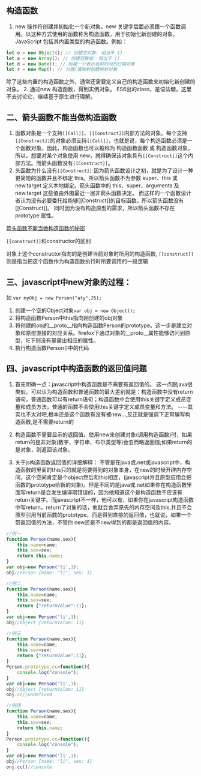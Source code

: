 ## 构造函数
1. new 操作符创建并初始化一个新对象。new 关键字后面必须跟一个函数调用。以这种方式使用的函数称为构造函数，用于初始化新创建的对象。JavaScript 包括其内置类型的构造函数。例如：
```javascript
let o = new Object(); // 创建空对象: 相当于 {}.
let a = new Array(); // 创建空数组: 相当于 [].
let d = new Date(); // 创建一个表示当前时间的日期对象
let r = new Map(); // 为键/值映射创建映射对象

```

除了这些内置的构造函数之外，通常还需要定义自己的构造函数来初始化新创建的对象。
2. 通过new 构造函数，得到实例对象。 ES6出的class，是语法糖，这里不去讨论它，继续基于原生进行理解。
##  二、箭头函数不能当做构造函数
1. 函数对象是一个支持`[[Call]]`、`[[Construct]]`内部方法的对象。每个支持`[[Construct]]`的对象必须支持`[[Call]]`，也就是说，每个构造函数必须是一个函数对象。因此，构造函数也可以被称为 构造函数函数 或 构造函数对象。
所以，想要对某个对象使用 new，就得确保该对象具有`[[Construct]]`这个内部方法。而箭头函数没有`[[Construct]]`。
2. 头函数为什么没有`[[Construct]]`
因为箭头函数设计之初，就是为了设计一种更简短的函数并且不绑定 this。所以箭头函数不为参数 super、this 或 new.target 定义本地绑定。箭头函数中的 this、super、arguments 及 new.target 这些值由外围最近一层非箭头函数决定。
而这样的一个函数设计者认为没有必要委托给能够[[Construct]]的目标函数。所以箭头函数没有 [[Construct]]。
同时因为没有构造原型的需求，所以箭头函数不存在 prototype 属性。
 

[箭头函数不能当做构造函数的秘密](https://juejin.cn/post/7050492355056664612)
 
 `[[construct]]`和constructor的区别

对象上这个constructor指向的是创建当前对象时所用的构造函数, `[[construct]]`则是指当把这个函数作为构造函数执行时所要调用的一段逻辑



## 三、javascript中new对象的过程：
 如 `var myObj = new Person("aty",25);`
 1. 创建一个空的Object对象`var obj = new Object();`
 2. 将构造函数Person中this指向刚创建的obj对象
 3. 将创建的obj的__proto__指向构造函数Person的prototype。这一步是建立对象和原型直接的对应关系。firefox下通过对象的__proto__属性能够访问到原型，IE下则没有暴露出相应的属性。
4. 执行构造函数Person()中的代码


## 四、javascript中构造函数的返回值问题
  
1. 首先明确一点：javascript中构造函数是不需要有返回值的。
  这一点跟java很类似。可以认为构造函数和普通函数的最大差别就是：构造函数中没有return语句，普通函数可以有return语句；构造函数中会使用this关键字定义成员变量和成员方法，普通的函数不会使用this关键字定义成员变量和方法。
  ----其实也不太对吧,根本还是这个函数有没有被new...,反正就是强调下正常编写构造函数,是不需要return的
2. 构造函数不需要显示的返回值。使用new来创建对象(调用构造函数)时，如果return的是非对象(数字、字符串、布尔类型等)会忽而略返回值;如果return的是对象，则返回该对象。

3. 关于js构造函数返回值的详细解释：
  不管是在java或.net或javascript中，构造函数的里面的this只的就是将要得到的对象本身，在new的时候开辟内存空间，这个空间肯定是个object然后和this相连，(javascript并且原型应用会把函数的prototype给新的对象)。但是不同的是java或.net如果你在构造函数里面写return是会发生编译期错误的，因为他知道这个是构造函数不应该有return关键字。而javascript不一样，他可以有，如果你在javascript构造函数中写return，return了对象的话，他就会舍弃原先的内存空间及this,并且不会原型引用当前函数的prototype，而是得到直接的返回值，也就说，如果一个带返回值的方法，不管你 new还是不new得到的都是返回值的内容。

```javascript
//例一
function Person(name,sex){
    this.name=name;
    this.sex=sex;
    return this.name;
}
var obj=new Person('li',1);
obj//Person {name: "li", sex: 1}

//例二
function Person(name,sex){
    this.name=name;
    this.sex=sex;
    return {"returnValue":11};
}
var obj=new Person('li',1);
obj//Object {returnValue: 11}

//例三
function Person(name,sex){
    this.name=name;
    this.sex=sex;
    return {"returnValue":11};
}
Person.prototype.cc=function(){
    console.log("console");
}
var obj=new Person('li',1);
obj//Object {returnValue: 11}
obj.cc//undefined

//例四
function Person(name,sex){
    this.name=name;
    this.sex=sex;
    return this.name;
}
Person.prototype.cc=function(){
    console.log("console");
}
var obj=new Person('li',1);
obj//Person {name: "li", sex: 1}
onj.cc()//console

```